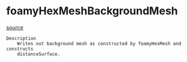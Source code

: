 # foamyHexMeshBackgroundMesh

[source](github.com/OpenFOAM-jp/OpenFOAM-utilities-tutorials-jp/blob/master/v1906/mesh/generation/foamyMesh/foamyHexMeshBackgroundMesh/foamyHexMeshBackgroundMesh.C/foamyHexMeshBackgroundMesh.C)

```
Description
    Writes out background mesh as constructed by foamyHexMesh and constructs
    distanceSurface.


```

